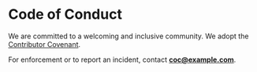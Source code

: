 # Code of Conduct

We are committed to a welcoming and inclusive community. We adopt the
[Contributor Covenant](https://www.contributor-covenant.org/version/2/1/code_of_conduct/).

For enforcement or to report an incident, contact **coc@example.com**.
